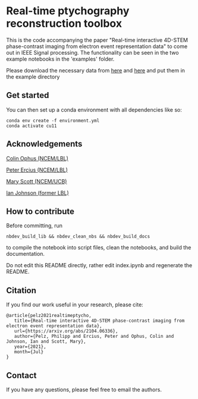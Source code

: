 # Real-time ptychography reconstruction toolbox



This is the code accompanying the paper "Real-time interactive 4D-STEM phase-contrast imaging from electron event representation data" 
to come out in IEEE Signal processing. The functionality can be seen in the two example notebooks in the 'examples' folder. 

Please download the necessary data from [here](https://drive.google.com/file/d/12QjOpIixxsDIjizbaUVHaxJmrgu5lPUG/view?usp=sharing) and 
[here](https://drive.google.com/file/d/1b0zlTCXOBXvnwUkBx-1NT2j6zb9uf2xw/view?usp=sharing) and put them in the example directory

## Get started
You can then set up a conda environment with all dependencies like so:
```
conda env create -f environment.yml
conda activate cu11
```

## Acknowledgements

[Colin Ophus (NCEM/LBL)](https://github.com/cophus) 

[Peter Ercius (NCEM/LBL)](https://foundry.lbl.gov/about/staff/peter-ercius/)

[Mary Scott (NCEM/UCB)](https://github.com/orgs/ScottLabUCB/) 

[Ian Johnson (former LBL)](https://github.com/) 

## How to contribute

Before committing, run

`nbdev_build_lib && nbdev_clean_nbs && nbdev_build_docs`

to compile the notebook into script files, clean the notebooks, and build the documentation.

Do not edit this README directly, rather edit index.ipynb and regenerate the README.

## Citation
If you find our work useful in your research, please cite:
```
@article{pelz2021realtimeptycho,
   title={Real-time interactive 4D-STEM phase-contrast imaging from electron event representation data},
   url={https://arxiv.org/abs/2104.06336},
   author={Pelz, Philipp and Ercius, Peter and Ophus, Colin and Johnson, Ian and Scott, Mary},
   year={2021},
   month={Jul}
}
```

## Contact
If you have any questions, please feel free to email the authors.
